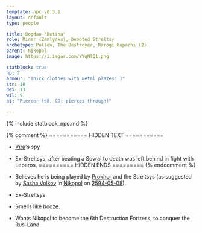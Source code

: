 ```yaml
---
template: npc v0.3.1
layout: default
type: people

title: Bogdan 'Detina'
role: Miner (Zemlyaks), Demoted Streltsy
archetype: Pollen, The Destroyer, Rarogi Kopachi (2)
parent: Nikopol
image: https://i.imgur.com/YYqNlQ1.png

statblock: true
hp: 7
armour: "Thick clothes with metal plates: 1"
str: 10
dex: 13
wil: 9
at: "Piercer (d8, CD: pierces through)"

---
```


{% include statblock_npc.md %}

{% comment %} =========== HIDDEN TEXT ===========
- [Vira](Vira.md)'s spy
- Ex-Streltsys, after beating a Sovral to death was left behind in fight with Leperos.
========== HIDDEN ENDS ========= {% endcomment %}

- Believes he is being played by [Prokhor](Prokhor.md) and the Streltsys (as suggested by [Sasha Volkov](../ProtectorateClique/SashaVolkov.md) in [Nikopol](../../locations/Nikopol.md) on [2594-05-08](../../campaigns/ConnectNikopol/InNikopol02.md)).
- Ex-Streltsys
- Smells like booze.
- Wants Nikopol to become the 6th Destruction Fortress, to conquer the Rus-Land.